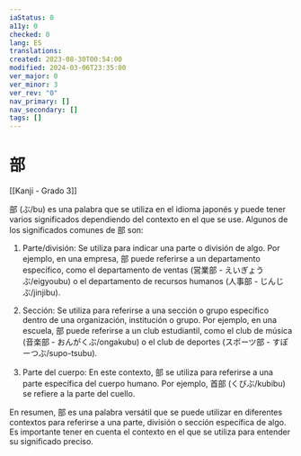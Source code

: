 ```yaml
---
iaStatus: 0
a11y: 0
checked: 0
lang: ES
translations: 
created: 2023-08-30T00:54:00
modified: 2024-03-06T23:35:00
ver_major: 0
ver_minor: 3
ver_rev: "0"
nav_primary: []
nav_secondary: []
tags: []
---
```

# 部

[[Kanji - Grado 3]]

部 (ぶ/bu) es una palabra que se utiliza en el idioma japonés y puede tener varios significados dependiendo del contexto en el que se use. Algunos de los significados comunes de 部 son:

1. Parte/división: Se utiliza para indicar una parte o división de algo. Por ejemplo, en una empresa, 部 puede referirse a un departamento específico, como el departamento de ventas (営業部 - えいぎょうぶ/eigyoubu) o el departamento de recursos humanos (人事部 - じんじぶ/jinjibu).

2. Sección: Se utiliza para referirse a una sección o grupo específico dentro de una organización, institución o grupo. Por ejemplo, en una escuela, 部 puede referirse a un club estudiantil, como el club de música (音楽部 - おんがくぶ/ongakubu) o el club de deportes (スポーツ部 - すぽーつぶ/supo-tsubu).

3. Parte del cuerpo: En este contexto, 部 se utiliza para referirse a una parte específica del cuerpo humano. Por ejemplo, 首部 (くびぶ/kubibu) se refiere a la parte del cuello.

En resumen, 部 es una palabra versátil que se puede utilizar en diferentes contextos para referirse a una parte, división o sección específica de algo. Es importante tener en cuenta el contexto en el que se utiliza para entender su significado preciso.
